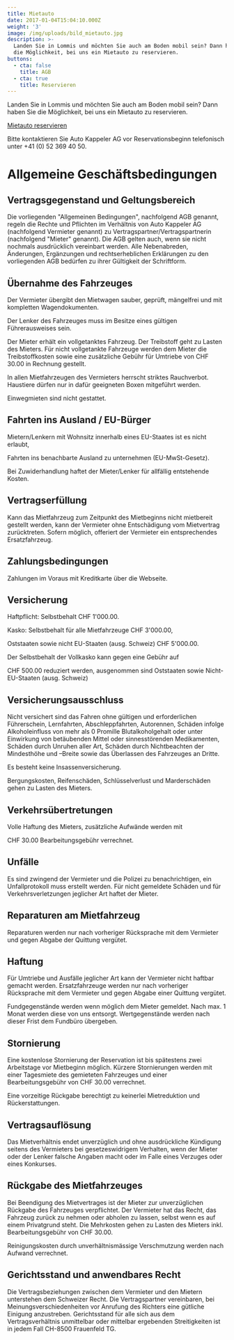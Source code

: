```yaml
---
title: Mietauto
date: 2017-01-04T15:04:10.000Z
weight: '3'
image: /img/uploads/bild_mietauto.jpg
description: >-
  Landen Sie in Lommis und möchten Sie auch am Boden mobil sein? Dann haben Sie
  die Möglichkeit, bei uns ein Mietauto zu reservieren.
buttons:
  - cta: false
    title: AGB
  - cta: true
    title: Reservieren
---
```


Landen Sie in Lommis und möchten Sie auch am Boden mobil sein? Dann haben Sie die Möglichkeit, bei uns ein Mietauto zu reservieren.

[Mietauto reservieren](https://docs.google.com/forms/d/e/1FAIpQLSfKNzpS-LO_PFkbR8UcXd2bBl2Rf8Sb4JOitPKNzs5o4n1JPA/viewform)

Bitte kontaktieren Sie Auto Kappeler AG vor Reservationsbeginn telefonisch unter +41 (0) 52 369 40 50.

# Allgemeine Geschäftsbedingungen
## Vertragsgegenstand und Geltungsbereich

Die vorliegenden "Allgemeinen Bedingungen", nachfolgend AGB genannt, regeln die Rechte und Pflichten im Verhältnis von Auto Kappeler AG (nachfolgend Vermieter genannt) zu Vertragspartner/Vertragspartnerin (nachfolgend "Mieter" genannt). Die AGB gelten auch, wenn sie nicht nochmals ausdrücklich vereinbart werden. Alle Nebenabreden, Änderungen, Ergänzungen und rechtserheblichen Erklärungen zu den vorliegenden AGB bedürfen zu ihrer Gültigkeit der Schriftform.

## Übernahme des Fahrzeuges

Der Vermieter übergibt den Mietwagen sauber, geprüft, mängelfrei und mit kompletten Wagendokumenten.

Der Lenker des Fahrzeuges muss im Besitze eines gültigen Führerausweises sein.

Der Mieter erhält ein vollgetanktes Fahrzeug. Der Treibstoff geht zu Lasten des Mieters. Für nicht vollgetankte Fahrzeuge werden dem Mieter die Treibstoffkosten sowie eine zusätzliche Gebühr für Umtriebe von CHF 30.00 in Rechnung gestellt.

In allen Mietfahrzeugen des Vermieters herrscht striktes Rauchverbot. Haustiere dürfen nur in dafür geeigneten Boxen mitgeführt werden.

Einwegmieten sind nicht gestattet.

## Fahrten ins Ausland / EU-Bürger

Mietern/Lenkern mit Wohnsitz innerhalb eines EU-Staates ist es nicht erlaubt,

Fahrten ins benachbarte Ausland zu unternehmen (EU-MwSt-Gesetz).

Bei Zuwiderhandlung haftet der Mieter/Lenker für allfällig entstehende Kosten.

## Vertragserfüllung

Kann das Mietfahrzeug zum Zeitpunkt des Mietbeginns nicht mietbereit gestellt werden, kann der Vermieter ohne Entschädigung vom Mietvertrag zurücktreten. Sofern möglich, offeriert der Vermieter ein entsprechendes Ersatzfahrzeug.

## Zahlungsbedingungen

Zahlungen im Voraus mit Kreditkarte über die Webseite.

## Versicherung

Haftpflicht:  Selbstbehalt CHF 1'000.00.

Kasko: Selbstbehalt für alle Mietfahrzeuge CHF 3'000.00,

Oststaaten sowie nicht EU-Staaten (ausg. Schweiz) CHF 5'000.00.

Der Selbstbehalt der Vollkasko kann gegen eine Gebühr auf

CHF 500.00 reduziert werden, ausgenommen sind Oststaaten sowie Nicht-EU-Staaten (ausg. Schweiz)

## Versicherungsausschluss

Nicht versichert sind das Fahren ohne gültigen und erforderlichen Führerschein, Lernfahrten, Abschleppfahrten, Autorennen, Schäden infolge Alkoholeinfluss von mehr als 0 Promille Blutalkoholgehalt oder unter Einwirkung von betäubenden Mittel oder sinnesstörenden Medikamenten, Schäden durch Unruhen aller Art, Schäden durch Nichtbeachten der Mindesthöhe und –Breite sowie das Überlassen des Fahrzeuges an Dritte.

Es besteht keine Insassenversicherung.

Bergungskosten, Reifenschäden, Schlüsselverlust und Marderschäden gehen zu Lasten des Mieters.

## Verkehrsübertretungen

Volle Haftung des Mieters, zusätzliche Aufwände werden mit

CHF 30.00 Bearbeitungsgebühr verrechnet.

## Unfälle

Es sind zwingend der Vermieter und die Polizei zu benachrichtigen, ein Unfallprotokoll muss erstellt werden. Für nicht gemeldete Schäden und für Verkehrsverletzungen jeglicher Art haftet der Mieter.

## Reparaturen am Mietfahrzeug

Reparaturen werden nur nach vorheriger Rücksprache mit dem Vermieter und gegen Abgabe der Quittung vergütet.

## Haftung

Für Umtriebe und Ausfälle jeglicher Art kann der Vermieter nicht haftbar gemacht werden. Ersatzfahrzeuge werden nur nach vorheriger Rücksprache mit dem Vermieter und gegen Abgabe einer Quittung vergütet.

Fundgegenstände werden wenn möglich dem Mieter gemeldet. Nach max. 1 Monat werden diese von uns entsorgt. Wertgegenstände werden nach dieser Frist dem Fundbüro übergeben.

## Stornierung

Eine kostenlose Stornierung der Reservation ist bis spätestens zwei Arbeitstage vor Mietbeginn möglich. Kürzere Stornierungen werden mit einer Tagesmiete des gemieteten Fahrzeuges und einer Bearbeitungsgebühr von CHF 30.00 verrechnet.

Eine vorzeitige Rückgabe berechtigt zu keinerlei Mietreduktion und Rückerstattungen.

## Vertragsauflösung

Das Mietverhältnis endet unverzüglich und ohne ausdrückliche Kündigung seitens des Vermieters bei gesetzeswidrigem Verhalten, wenn der Mieter oder der Lenker falsche Angaben macht oder im Falle eines Verzuges oder eines Konkurses.

## Rückgabe des Mietfahrzeuges

Bei Beendigung des Mietvertrages ist der Mieter zur unverzüglichen Rückgabe des Fahrzeuges verpflichtet. Der Vermieter hat das Recht, das Fahrzeug zurück zu nehmen oder abholen zu lassen, selbst wenn es auf einem Privatgrund steht. Die Mehrkosten gehen zu Lasten des Mieters inkl. Bearbeitungsgebühr von CHF 30.00.

Reinigungskosten durch unverhältnismässige Verschmutzung werden nach Aufwand verrechnet.

## Gerichtsstand und anwendbares Recht

Die Vertragsbeziehungen zwischen dem Vermieter und den Mietern unterstehen dem Schweizer Recht. Die Vertragspartner vereinbaren, bei Meinungsverschiedenheiten vor Anrufung des Richters eine gütliche Einigung anzustreben. Gerichtsstand für alle sich aus dem Vertragsverhältnis unmittelbar oder mittelbar ergebenden Streitigkeiten ist in jedem Fall CH-8500 Frauenfeld TG.
